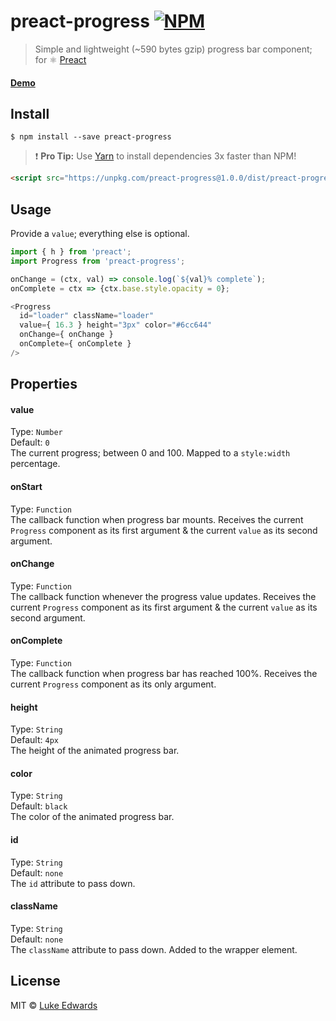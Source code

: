 # preact-progress [![NPM](https://img.shields.io/npm/v/preact-progress.svg)](https://www.npmjs.com/package/preact-progress)

> Simple and lightweight (~590 bytes gzip) progress bar component; for :atom_symbol: [Preact](https://github.com/developit/preact)

#### [Demo](https://jsfiddle.net/lukeed/kws8r5v4/)

## Install

```
$ npm install --save preact-progress
```

> :exclamation: **Pro Tip:** Use [Yarn](https://yarnpkg.com/) to install dependencies 3x faster than NPM!

```html
<script src="https://unpkg.com/preact-progress@1.0.0/dist/preact-progress.min.js"></script>
```

## Usage

Provide a `value`; everything else is optional.

```js
import { h } from 'preact';
import Progress from 'preact-progress';

onChange = (ctx, val) => console.log(`${val}% complete`);
onComplete = ctx => {ctx.base.style.opacity = 0};

<Progress 
  id="loader" className="loader"
  value={ 16.3 } height="3px" color="#6cc644"
  onChange={ onChange }
  onComplete={ onComplete }
/>
```

## Properties

#### value
Type: `Number`<br>
Default: `0`<br>
The current progress; between 0 and 100. Mapped to a `style:width` percentage.

#### onStart
Type: `Function`<br>
The callback function when progress bar mounts. Receives the current `Progress` component as its first argument & the current `value` as its second argument.

#### onChange
Type: `Function`<br>
The callback function whenever the progress value updates. Receives the current `Progress` component as its first argument & the current `value` as its second argument.

#### onComplete
Type: `Function`<br>
The callback function when progress bar has reached 100%. Receives the current `Progress` component as its only argument.

#### height
Type: `String`<br>
Default: `4px`<br>
The height of the animated progress bar.

#### color
Type: `String`<br>
Default: `black`<br>
The color of the animated progress bar.

#### id
Type: `String`<br>
Default: `none`<br>
The `id` attribute to pass down.

#### className
Type: `String`<br>
Default: `none`<br>
The `className` attribute to pass down. Added to the wrapper element.

## License

MIT © [Luke Edwards](https://lukeed.com)
